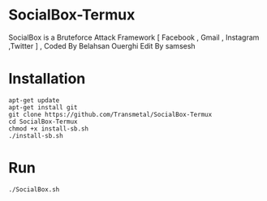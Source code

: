 # SocialBox-Termux
SocialBox is a Bruteforce Attack Framework [ Facebook , Gmail , Instagram ,Twitter ] , Coded By Belahsan Ouerghi Edit By samsesh
# Installation
```
apt-get update
apt-get install git
git clone https://github.com/Transmetal/SocialBox-Termux
cd SocialBox-Termux
chmod +x install-sb.sh
./install-sb.sh
```
# Run
```
./SocialBox.sh
```
